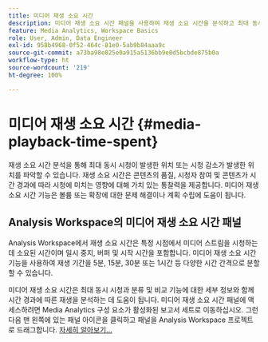 ```yaml
---
title: 미디어 재생 소요 시간
description: 미디어 재생 소요 시간 패널을 사용하여 재생 소요 시간을 분석하고 최대 동시 시청 및 시청 감소가 발생한 위치를 이해하는 방법에 대해 알아보십시오.
feature: Media Analytics, Workspace Basics
role: User, Admin, Data Engineer
exl-id: 958b4968-0f52-464c-81e0-5ab9b84aaa9c
source-git-commit: a73ba98e025e0a915a5136bb9e0d5bcbde875b0a
workflow-type: ht
source-wordcount: '219'
ht-degree: 100%

---
```


# 미디어 재생 소요 시간 {#media-playback-time-spent}

재생 소요 시간 분석을 통해 최대 동시 시청이 발생한 위치 또는 시청 감소가 발생한 위치를 파악할 수 있습니다. 재생 소요 시간은 콘텐츠의 품질, 시청자 참여 및 콘텐츠가 시간 경과에 따라 시청에 미치는 영향에 대해 가치 있는 통찰력을 제공합니다. 미디어 재생 소요 시간 기능은 볼륨 또는 확장에 대한 문제 해결이나 계획 수립에 도움이 됩니다.

## Analysis Workspace의 미디어 재생 소요 시간 패널

Analysis Workspace에서 재생 소요 시간은 특정 시점에서 미디어 스트림을 시청하는 데 소요된 시간이며 일시 중지, 버퍼 및 시작 시간을 포함합니다. 미디어 재생 소요 시간 기능을 사용하여 재생 기간을 5분, 15분, 30분 또는 1시간 등 다양한 시간 간격으로 분할할 수 있습니다.


미디어 재생 소요 시간은 최대 동시 시청과 분류 및 비교 기능에 대한 세부 정보와 함께 시간 경과에 따른 재생을 분석하는 데 도움이 됩니다. 미디어 재생 소요 시간 패널에 액세스하려면 Media Analytics 구성 요소가 활성화된 보고서 세트로 이동하십시오. 그런 다음 맨 왼쪽에 있는 패널 아이콘을 클릭하고 패널을 Analysis Workspace 프로젝트로 드래그합니다. [자세히 알아보기...](https://experienceleague.adobe.com/docs/analytics/analyze/analysis-workspace/panels/media-playback-timespent/media-playback-time-spent.html)

<!-- ## DOES THIS APPLY Get Concurrent Viewers via Analytics Reporting API

REVISE You can also get concurrent viewer data for up to 1-month at a time at minute-level granularity using the Analytics Reporting API 2.0.  The reporting API uses the same definition of concurrent viewers as Analysis Workspace.  For more information see [_*Get concurrent viewers JSON report data with Analytics 2.0 APIs*_](/help/reporting/reports-and-analytics/get-concurrent-json20.md). -->
